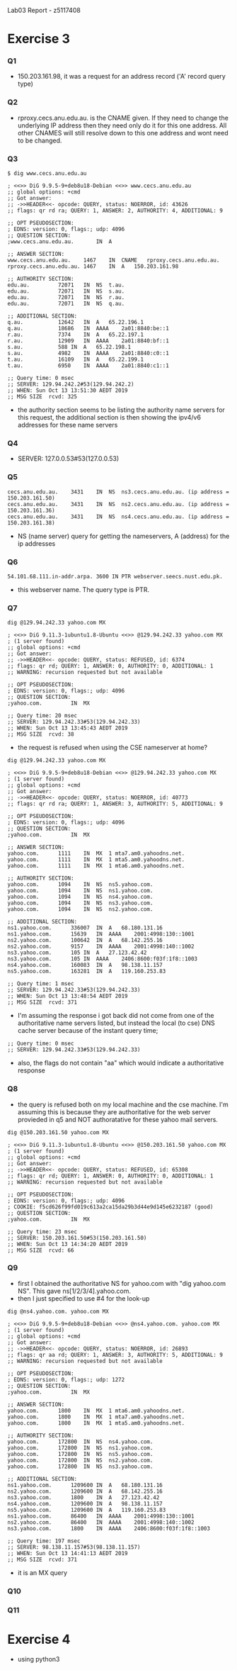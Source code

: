 Lab03 Report - z5117408

# Exercise 3

### Q1
* 150.203.161.98, it was a request for an address record ('A' record query type)

### Q2
* rproxy.cecs.anu.edu.au. is the CNAME given. If they need to change the underlying IP address then they need only do it for this one address. All other CNAMES will still resolve down to this one address and wont need to be changed. 

### Q3
~~~
$ dig www.cecs.anu.edu.au

; <<>> DiG 9.9.5-9+deb8u18-Debian <<>> www.cecs.anu.edu.au
;; global options: +cmd
;; Got answer:
;; ->>HEADER<<- opcode: QUERY, status: NOERROR, id: 43626
;; flags: qr rd ra; QUERY: 1, ANSWER: 2, AUTHORITY: 4, ADDITIONAL: 9

;; OPT PSEUDOSECTION:
; EDNS: version: 0, flags:; udp: 4096
;; QUESTION SECTION:
;www.cecs.anu.edu.au.		IN	A

;; ANSWER SECTION:
www.cecs.anu.edu.au.	1467	IN	CNAME	rproxy.cecs.anu.edu.au.
rproxy.cecs.anu.edu.au.	1467	IN	A	150.203.161.98

;; AUTHORITY SECTION:
edu.au.			72071	IN	NS	t.au.
edu.au.			72071	IN	NS	s.au.
edu.au.			72071	IN	NS	r.au.
edu.au.			72071	IN	NS	q.au.

;; ADDITIONAL SECTION:
q.au.			12642	IN	A	65.22.196.1
q.au.			18686	IN	AAAA	2a01:8840:be::1
r.au.			7374	IN	A	65.22.197.1
r.au.			12909	IN	AAAA	2a01:8840:bf::1
s.au.			588	IN	A	65.22.198.1
s.au.			4982	IN	AAAA	2a01:8840:c0::1
t.au.			16109	IN	A	65.22.199.1
t.au.			6950	IN	AAAA	2a01:8840:c1::1

;; Query time: 0 msec
;; SERVER: 129.94.242.2#53(129.94.242.2)
;; WHEN: Sun Oct 13 13:51:30 AEDT 2019
;; MSG SIZE  rcvd: 325
~~~
* the authority section seems to be listing the authority name servers for this request, the additional section is then showing the ipv4/v6 addresses for these name servers 

### Q4
* SERVER: 127.0.0.53#53(127.0.0.53)

### Q5
~~~
cecs.anu.edu.au.	3431	IN	NS	ns3.cecs.anu.edu.au. (ip address = 150.203.161.50)
cecs.anu.edu.au.	3431	IN	NS	ns2.cecs.anu.edu.au. (ip address = 150.203.161.36)
cecs.anu.edu.au.	3431	IN	NS	ns4.cecs.anu.edu.au. (ip address = 150.203.161.38)
~~~
* NS (name server) query for getting the nameservers, A (address) for the ip addresses 

### Q6
~~~
54.101.68.111.in-addr.arpa. 3600 IN	PTR	webserver.seecs.nust.edu.pk.
~~~
* this webserver name. The query type is PTR. 

### Q7
~~~
dig @129.94.242.33 yahoo.com MX

; <<>> DiG 9.11.3-1ubuntu1.8-Ubuntu <<>> @129.94.242.33 yahoo.com MX
; (1 server found)
;; global options: +cmd
;; Got answer:
;; ->>HEADER<<- opcode: QUERY, status: REFUSED, id: 6374
;; flags: qr rd; QUERY: 1, ANSWER: 0, AUTHORITY: 0, ADDITIONAL: 1
;; WARNING: recursion requested but not available

;; OPT PSEUDOSECTION:
; EDNS: version: 0, flags:; udp: 4096
;; QUESTION SECTION:
;yahoo.com.			IN	MX

;; Query time: 20 msec
;; SERVER: 129.94.242.33#53(129.94.242.33)
;; WHEN: Sun Oct 13 13:45:43 AEDT 2019
;; MSG SIZE  rcvd: 38
~~~
* the request is refused when using the CSE nameserver at home?
~~~
dig @129.94.242.33 yahoo.com MX

; <<>> DiG 9.9.5-9+deb8u18-Debian <<>> @129.94.242.33 yahoo.com MX
; (1 server found)
;; global options: +cmd
;; Got answer:
;; ->>HEADER<<- opcode: QUERY, status: NOERROR, id: 40773
;; flags: qr rd ra; QUERY: 1, ANSWER: 3, AUTHORITY: 5, ADDITIONAL: 9

;; OPT PSEUDOSECTION:
; EDNS: version: 0, flags:; udp: 4096
;; QUESTION SECTION:
;yahoo.com.			IN	MX

;; ANSWER SECTION:
yahoo.com.		1111	IN	MX	1 mta7.am0.yahoodns.net.
yahoo.com.		1111	IN	MX	1 mta5.am0.yahoodns.net.
yahoo.com.		1111	IN	MX	1 mta6.am0.yahoodns.net.

;; AUTHORITY SECTION:
yahoo.com.		1094	IN	NS	ns5.yahoo.com.
yahoo.com.		1094	IN	NS	ns1.yahoo.com.
yahoo.com.		1094	IN	NS	ns4.yahoo.com.
yahoo.com.		1094	IN	NS	ns3.yahoo.com.
yahoo.com.		1094	IN	NS	ns2.yahoo.com.

;; ADDITIONAL SECTION:
ns1.yahoo.com.		336007	IN	A	68.180.131.16
ns1.yahoo.com.		15639	IN	AAAA	2001:4998:130::1001
ns2.yahoo.com.		100642	IN	A	68.142.255.16
ns2.yahoo.com.		9157	IN	AAAA	2001:4998:140::1002
ns3.yahoo.com.		105	IN	A	27.123.42.42
ns3.yahoo.com.		105	IN	AAAA	2406:8600:f03f:1f8::1003
ns4.yahoo.com.		160083	IN	A	98.138.11.157
ns5.yahoo.com.		163281	IN	A	119.160.253.83

;; Query time: 1 msec
;; SERVER: 129.94.242.33#53(129.94.242.33)
;; WHEN: Sun Oct 13 13:48:54 AEDT 2019
;; MSG SIZE  rcvd: 371
~~~
* I'm assuming the response i got back did not come from one of the authoritative name servers listed, but instead the local (to cse) DNS cache server because of the instant query time;
~~~
;; Query time: 0 msec
;; SERVER: 129.94.242.33#53(129.94.242.33)
~~~
* also, the flags do not contain "aa" which would indicate a authoritative response

### Q8
* the query is refused both on my local machine and the cse machine. I'm assuming this is because they are authoritative for the web server provieded in q5 and NOT authoratative for these yahoo mail servers. 
~~~
dig @150.203.161.50 yahoo.com MX

; <<>> DiG 9.11.3-1ubuntu1.8-Ubuntu <<>> @150.203.161.50 yahoo.com MX
; (1 server found)
;; global options: +cmd
;; Got answer:
;; ->>HEADER<<- opcode: QUERY, status: REFUSED, id: 65308
;; flags: qr rd; QUERY: 1, ANSWER: 0, AUTHORITY: 0, ADDITIONAL: 1
;; WARNING: recursion requested but not available

;; OPT PSEUDOSECTION:
; EDNS: version: 0, flags:; udp: 4096
; COOKIE: f5cd626f99fd019c613a2ca15da29b3d44e9d145e6232187 (good)
;; QUESTION SECTION:
;yahoo.com.			IN	MX

;; Query time: 23 msec
;; SERVER: 150.203.161.50#53(150.203.161.50)
;; WHEN: Sun Oct 13 14:34:20 AEDT 2019
;; MSG SIZE  rcvd: 66
~~~

### Q9
* first I obtained the authoritative NS for yahoo.com with "dig yahoo.com NS". This gave ns[1/2/3/4].yahoo.com.
* then I just specified to use #4 for the look-up
~~~
dig @ns4.yahoo.com. yahoo.com MX

; <<>> DiG 9.9.5-9+deb8u18-Debian <<>> @ns4.yahoo.com. yahoo.com MX
; (1 server found)
;; global options: +cmd
;; Got answer:
;; ->>HEADER<<- opcode: QUERY, status: NOERROR, id: 26893
;; flags: qr aa rd; QUERY: 1, ANSWER: 3, AUTHORITY: 5, ADDITIONAL: 9
;; WARNING: recursion requested but not available

;; OPT PSEUDOSECTION:
; EDNS: version: 0, flags:; udp: 1272
;; QUESTION SECTION:
;yahoo.com.			IN	MX

;; ANSWER SECTION:
yahoo.com.		1800	IN	MX	1 mta6.am0.yahoodns.net.
yahoo.com.		1800	IN	MX	1 mta7.am0.yahoodns.net.
yahoo.com.		1800	IN	MX	1 mta5.am0.yahoodns.net.

;; AUTHORITY SECTION:
yahoo.com.		172800	IN	NS	ns4.yahoo.com.
yahoo.com.		172800	IN	NS	ns1.yahoo.com.
yahoo.com.		172800	IN	NS	ns5.yahoo.com.
yahoo.com.		172800	IN	NS	ns2.yahoo.com.
yahoo.com.		172800	IN	NS	ns3.yahoo.com.

;; ADDITIONAL SECTION:
ns1.yahoo.com.		1209600	IN	A	68.180.131.16
ns2.yahoo.com.		1209600	IN	A	68.142.255.16
ns3.yahoo.com.		1800	IN	A	27.123.42.42
ns4.yahoo.com.		1209600	IN	A	98.138.11.157
ns5.yahoo.com.		1209600	IN	A	119.160.253.83
ns1.yahoo.com.		86400	IN	AAAA	2001:4998:130::1001
ns2.yahoo.com.		86400	IN	AAAA	2001:4998:140::1002
ns3.yahoo.com.		1800	IN	AAAA	2406:8600:f03f:1f8::1003

;; Query time: 197 msec
;; SERVER: 98.138.11.157#53(98.138.11.157)
;; WHEN: Sun Oct 13 14:41:13 AEDT 2019
;; MSG SIZE  rcvd: 371
~~~
* it is an MX query 

### Q10

### Q11

# Exercise 4
* using python3

